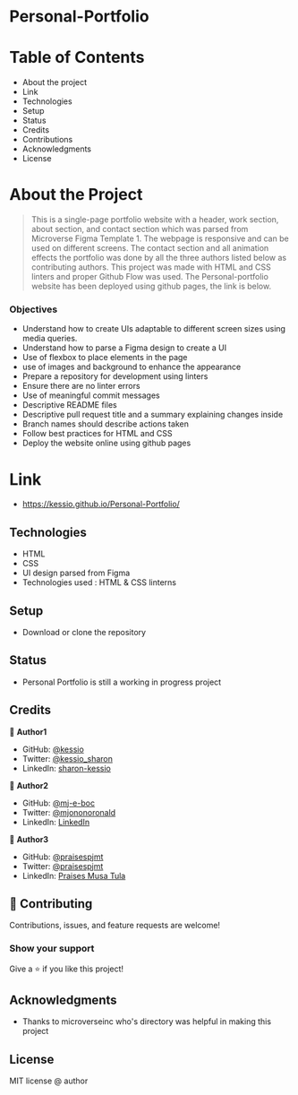 

# Personal-Portfolio

# Table of Contents

- About the project
- Link
- Technologies
- Setup
- Status
- Credits
- Contributions
- Acknowledgments
- License

# About the Project
>  This is a single-page portfolio website with a header, work section, about section, and contact section which was parsed from Microverse Figma Template 1. The webpage is responsive and can be used on different screens. The contact section and all animation effects the portfolio was done by all the three authors listed below as contributing authors. This project was made with HTML and CSS linters and proper Github Flow was used. The Personal-portfolio website has been deployed using github pages, the link is below.

### Objectives

- Understand how to create UIs adaptable to different screen sizes using media queries.
- Understand how to parse a Figma design to create a UI
- Use of flexbox to place elements in the page
- use of images and background to enhance the appearance
- Prepare a repository for development using linters
- Ensure there are no linter errors
- Use of meaningful commit messages
- Descriptive README files
- Descriptive pull request title and a summary explaining changes inside
- Branch names should describe actions taken
- Follow best practices for HTML and CSS  
- Deploy the website online using github pages

# Link
- https://kessio.github.io/Personal-Portfolio/

## Technologies

- HTML
- CSS
- UI design parsed from Figma
- Technologies used : HTML & CSS linterns

## Setup

- Download or clone the repository

## Status

- Personal Portfolio is still a working in progress project

## Credits

👤 **Author1**

- GitHub: [@kessio](https://github.com/kessio)
- Twitter: [@kessio_sharon](https://twitter.com/kessio_sharon)
- LinkedIn: [sharon-kessio](https://www.linkedin.com/in/sharon-kessio-172220b5)

👤 **Author2**
- GitHub: [@mj-e-boc](https://github.com/mj-e-boc)
- Twitter: [@mjononoronald](https://twitter.com/Mjononoronald)
- LinkedIn: [LinkedIn](https://linkedin.com/in/ronald-mjonono-86365988)

👤 **Author3**
- GitHub: [@praisespjmt](https://github.com/PraisesPJMT)
- Twitter: [@praisespjmt](https://twitter.com/PraisesPJMT)
- LinkedIn: [Praises Musa Tula](https://www.linkedin.com/in/praises-tula-9233aa76)


## 🤝 Contributing

Contributions, issues, and feature requests are welcome!

### Show your support

Give a ⭐️ if you like this project!

## Acknowledgments

- Thanks to microverseinc who's directory was helpful in making this project

## License

MIT license @ author

